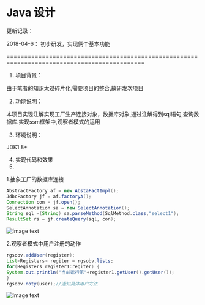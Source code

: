# Java 设计

更新记录：

2018-04-6：
初步研发，实现俩个基本功能

=============================================================================================

1. 项目背景：

由于笔者的知识太过碎片化,需要项目的整合,故研发次项目

2. 功能说明：

本项目实现注解实现工厂生产连接对象，数据库对象,通过注解得到sql语句,查询数据库.实现ssm框架中,观察者模式的运用


3. 环境说明：

JDK1.8+

4. 实现代码和效果
5. 
1.抽象工厂的数据库连接
```java
AbstractFactory af = new AbstaFactImpl();
JdbcFactory jf = af.factoryA();
Connection con = jf.open();
SelectAnnotation sa = new SelectAnnotation();
String sql =(String) sa.parseMethod(SqlMethod.class,"select1");
ResultSet rs = jf.createQuery(sql, con);
```

![Image text](http://www.dongyv.com/picture/2018.4.8/cs1.png)

2.观察者模式中用户注册的动作
```java
rgsobv.addUser(register);
List<Registers> regiter = rgsobv.lists;
for(Registers register1:regiter) {
System.out.println("当前运行第"+register1.getUser().getUser());
}
rgsobv.noty(user);//通知具体用户方法
```

![Image text](http://www.dongyv.com/picture/2018.4.8/cs2.png)